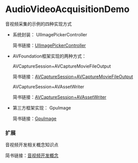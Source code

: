 # AudioVideoAcquisitionDemo
音视频采集的示例的四种实现方式

* 系统封装：
    UIImagePickerController

    简书链接：[UIImagePickerController](https://www.jianshu.com/p/9b3840a5479d)

* AVFoundation框架实现的两种方式：

    AVCaptureSession+AVCaptureMovieFileOutput

    简书链接：[AVCaptureSession+AVCaptureMovieFileOutput](https://www.jianshu.com/p/9b3840a5479d)

    AVCaptureSession+AVAssetWriter

    简书链接：[AVCaptureSession+AVAssetWriter](https://www.jianshu.com/p/49be4cd39eb6)

* 第三方框架实现：
    GpuImage
    
    简书链接：[GpuImage](https://www.jianshu.com/p/c852b866ccbc)

### 扩展
音视频开发相关概念知识点

简书链接：[音视频开发概念](https://www.jianshu.com/p/4ec2081798a2)
